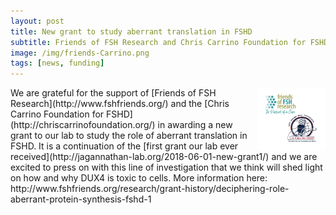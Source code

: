 ```yaml
---
layout: post  
title: New grant to study aberrant translation in FSHD
subtitle: Friends of FSH Research and Chris Carrino Foundation for FSHD   
image: /img/friends-Carrino.png 
tags: [news, funding]  
---
```


<img align="right" src="/img/friends-Carrino.png" style="width:110px !important;height:100px !important;" />
We are grateful for the support of [Friends of FSH Research](http://www.fshfriends.org/) and the [Chris Carrino Foundation for FSHD](http://chriscarrinofoundation.org/) in awarding a new grant to our lab to study the role of aberrant translation in FSHD. It is a continuation of the [first grant our lab ever received](http://jagannathan-lab.org/2018-06-01-new-grant1/) and we are excited to press on with this line of investigation that we think will shed light on how and why DUX4 is toxic to cells. 
More information here: http://www.fshfriends.org/research/grant-history/deciphering-role-aberrant-protein-synthesis-fshd-1
<br>
<br>
